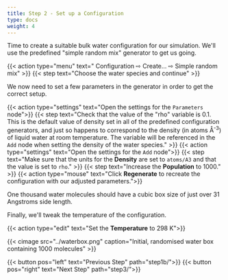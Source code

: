 ```yaml
---
title: Step 2 - Set up a Configuration
type: docs
weight: 4
---
```



Time to create a suitable bulk water configuration for our simulation. We'll use the predefined "simple random mix" generator to get us going.

{{< action type="menu" text=" Configuration &#8680; Create... &#8680; Simple random mix" >}}
{{< step text="Choose the water species and continue" >}}

We now need to set a few parameters in the generator in order to get the correct setup.

{{< action type="settings" text="Open the settings for the `Parameters` node">}}
{{< step text="Check that the value of the \"rho\" variable is 0.1. This is the default value of density set in all of the predefined configuration generators, and just so happens to correspond to the density (in atoms &#8491;<sup>-3</sup>) of liquid water at room temperature. The variable will be referenced in the `Add` node when setting the density of the water species." >}}
{{< action type="settings" text="Open the settings for the `Add` node">}}
{{< step text="Make sure that the units for the **Density** are set to `atoms/A3` and that the value is set to `rho`." >}}
{{< step text="Increase the **Population** to 1000." >}}
{{< action type="mouse" text="Click **Regenerate** to recreate the configuration with our adjusted parameters.">}}


One thousand water molecules should have a cubic box size of just over 31 Angstroms side length.

Finally, we'll tweak the temperature of the configuration.

{{< action type="edit" text="Set the **Temperature** to 298 K">}}

{{< cimage src="../waterbox.png" caption="Initial, randomised water box containing 1000 molecules" >}}

{{< button pos="left" text="Previous Step" path="step1b/">}}
{{< button pos="right" text="Next Step" path="step3/">}}
